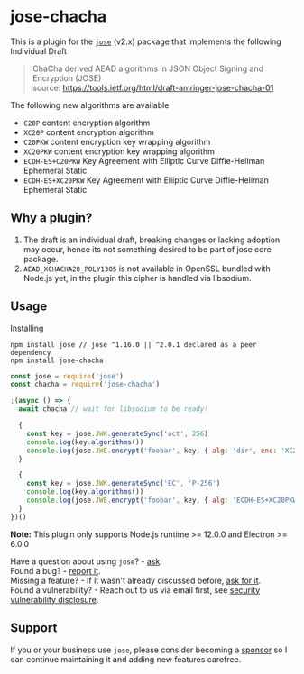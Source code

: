 # jose-chacha

This is a plugin for the [`jose`][jose] (v2.x) package that implements the following Individual Draft

> ChaCha derived AEAD algorithms in JSON Object Signing and Encryption (JOSE)  
> source: https://tools.ietf.org/html/draft-amringer-jose-chacha-01

The following new algorithms are available

- `C20P` content encryption algorithm
- `XC20P` content encryption algorithm
- `C20PKW` content encryption key wrapping algorithm
- `XC20PKW` content encryption key wrapping algorithm
- `ECDH-ES+C20PKW` Key Agreement with Elliptic Curve Diffie-Hellman Ephemeral Static
- `ECDH-ES+XC20PKW` Key Agreement with Elliptic Curve Diffie-Hellman Ephemeral Static

## Why a plugin?

1) The draft is an individual draft, breaking changes or lacking adoption may occur, hence its not
something desired to be part of jose core package.
2) `AEAD_XCHACHA20_POLY1305` is not available in OpenSSL bundled with Node.js yet, in the plugin
this cipher is handled via libsodium.

## Usage

Installing

```console
npm install jose // jose ^1.16.0 || ^2.0.1 declared as a peer dependency
npm install jose-chacha
```

```js
const jose = require('jose')
const chacha = require('jose-chacha')

;(async () => {
  await chacha // wait for libsodium to be ready!

  {
    const key = jose.JWK.generateSync('oct', 256)
    console.log(key.algorithms())
    console.log(jose.JWE.encrypt('foobar', key, { alg: 'dir', enc: 'XC20P' }))
  }

  {
    const key = jose.JWK.generateSync('EC', 'P-256')
    console.log(key.algorithms())
    console.log(jose.JWE.encrypt('foobar', key, { alg: 'ECDH-ES+XC20PKW', enc: 'XC20P' }))
  }
})()
```

**Note:** This plugin only supports Node.js runtime >= 12.0.0 and Electron >= 6.0.0

Have a question about using `jose`? - [ask][ask].  
Found a bug? - [report it][bug].  
Missing a feature? - If it wasn't already discussed before, [ask for it][suggest-feature].  
Found a vulnerability? - Reach out to us via email first, see [security vulnerability disclosure][security-vulnerability].

## Support

If you or your business use `jose`, please consider becoming a [sponsor][support-sponsor] so I can continue maintaining it and adding new features carefree.

[ask]: https://github.com/panva/jose-chacha/issues/new?labels=question&template=question.md&title=question%3A+
[bug]: https://github.com/panva/jose-chacha/issues/new?labels=bug&template=bug-report.md&title=bug%3A+
[suggest-feature]: https://github.com/panva/jose-chacha/issues/new?labels=enhancement&template=feature-request.md&title=proposal%3A+
[security-vulnerability]: https://github.com/panva/jose-chacha/issues/new?template=security-vulnerability.md
[support-sponsor]: https://github.com/sponsors/panva
[jose]: https://github.com/panva/jose
